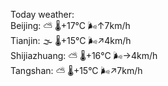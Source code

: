 Today weather:  
Beijing: ⛅️  🌡️+17°C 🌬️↑7km/h  
Tianjin: 🌫  🌡️+15°C 🌬️↗4km/h  
Shijiazhuang: ⛅️  🌡️+16°C 🌬️→4km/h  
Tangshan: ⛅️  🌡️+15°C 🌬️↗7km/h  
